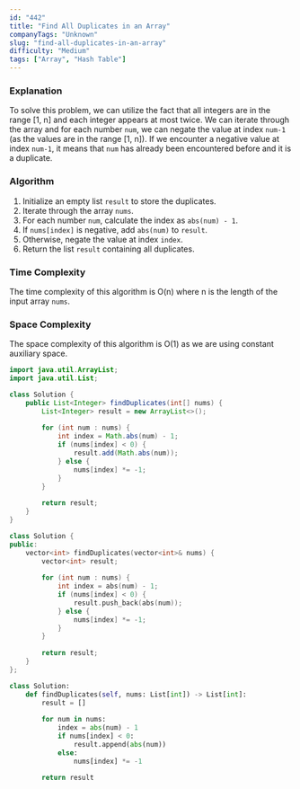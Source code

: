 ```yaml
---
id: "442"
title: "Find All Duplicates in an Array"
companyTags: "Unknown"
slug: "find-all-duplicates-in-an-array"
difficulty: "Medium"
tags: ["Array", "Hash Table"]
---
```


### Explanation
To solve this problem, we can utilize the fact that all integers are in the range [1, n] and each integer appears at most twice. We can iterate through the array and for each number `num`, we can negate the value at index `num-1` (as the values are in the range [1, n]). If we encounter a negative value at index `num-1`, it means that `num` has already been encountered before and it is a duplicate.

### Algorithm
1. Initialize an empty list `result` to store the duplicates.
2. Iterate through the array `nums`.
3. For each number `num`, calculate the index as `abs(num) - 1`.
4. If `nums[index]` is negative, add `abs(num)` to `result`.
5. Otherwise, negate the value at index `index`.
6. Return the list `result` containing all duplicates.

### Time Complexity
The time complexity of this algorithm is O(n) where n is the length of the input array `nums`.

### Space Complexity
The space complexity of this algorithm is O(1) as we are using constant auxiliary space.
```java
import java.util.ArrayList;
import java.util.List;

class Solution {
    public List<Integer> findDuplicates(int[] nums) {
        List<Integer> result = new ArrayList<>();
        
        for (int num : nums) {
            int index = Math.abs(num) - 1;
            if (nums[index] < 0) {
                result.add(Math.abs(num));
            } else {
                nums[index] *= -1;
            }
        }
        
        return result;
    }
}
```

```cpp
class Solution {
public:
    vector<int> findDuplicates(vector<int>& nums) {
        vector<int> result;
        
        for (int num : nums) {
            int index = abs(num) - 1;
            if (nums[index] < 0) {
                result.push_back(abs(num));
            } else {
                nums[index] *= -1;
            }
        }
        
        return result;
    }
};
```

```python
class Solution:
    def findDuplicates(self, nums: List[int]) -> List[int]:
        result = []
        
        for num in nums:
            index = abs(num) - 1
            if nums[index] < 0:
                result.append(abs(num))
            else:
                nums[index] *= -1
        
        return result
```